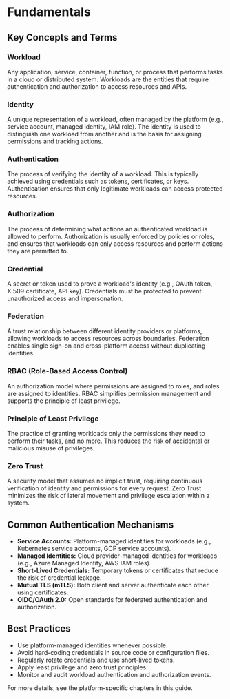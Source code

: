 # Fundamentals 

## Key Concepts and Terms

### Workload
Any application, service, container, function, or process that performs tasks in a cloud or distributed system. Workloads are the entities that require authentication and authorization to access resources and APIs.

### Identity
A unique representation of a workload, often managed by the platform (e.g., service account, managed identity, IAM role). The identity is used to distinguish one workload from another and is the basis for assigning permissions and tracking actions.

### Authentication
The process of verifying the identity of a workload. This is typically achieved using credentials such as tokens, certificates, or keys. Authentication ensures that only legitimate workloads can access protected resources.

### Authorization
The process of determining what actions an authenticated workload is allowed to perform. Authorization is usually enforced by policies or roles, and ensures that workloads can only access resources and perform actions they are permitted to.

### Credential
A secret or token used to prove a workload's identity (e.g., OAuth token, X.509 certificate, API key). Credentials must be protected to prevent unauthorized access and impersonation.

### Federation
A trust relationship between different identity providers or platforms, allowing workloads to access resources across boundaries. Federation enables single sign-on and cross-platform access without duplicating identities.

### RBAC (Role-Based Access Control)
An authorization model where permissions are assigned to roles, and roles are assigned to identities. RBAC simplifies permission management and supports the principle of least privilege.

### Principle of Least Privilege
The practice of granting workloads only the permissions they need to perform their tasks, and no more. This reduces the risk of accidental or malicious misuse of privileges.

### Zero Trust
A security model that assumes no implicit trust, requiring continuous verification of identity and permissions for every request. Zero Trust minimizes the risk of lateral movement and privilege escalation within a system.


## Common Authentication Mechanisms

- **Service Accounts:** Platform-managed identities for workloads (e.g., Kubernetes service accounts, GCP service accounts).
- **Managed Identities:** Cloud provider-managed identities for workloads (e.g., Azure Managed Identity, AWS IAM roles).
- **Short-Lived Credentials:** Temporary tokens or certificates that reduce the risk of credential leakage.
- **Mutual TLS (mTLS):** Both client and server authenticate each other using certificates.
- **OIDC/OAuth 2.0:** Open standards for federated authentication and authorization.

## Best Practices

- Use platform-managed identities whenever possible.
- Avoid hard-coding credentials in source code or configuration files.
- Regularly rotate credentials and use short-lived tokens.
- Apply least privilege and zero trust principles.
- Monitor and audit workload authentication and authorization events.

For more details, see the platform-specific chapters in this guide.
